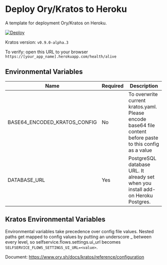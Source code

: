 # Deploy Ory/Kratos to Heroku
A template for deployment Ory/Kratos on Heroku.


[![Deploy](https://www.herokucdn.com/deploy/button.svg)](https://heroku.com/deploy)

Kratos version: `v0.9.0-alpha.3`

To verify: open this URL to your browser `https://[your_app_name].herokuapp.com/health/alive`

## Environmental Variables
| Name                         | Required | Description                                                                                                |
|------------------------------|----------|------------------------------------------------------------------------------------------------------------|
| BASE64_ENCODED_KRATOS_CONFIG | No       | To overwrite current kratos.yaml. Please encode base64 file content before paste to this config as a value |
| DATABASE_URL                 | Yes      | PostgreSQL database URL. It already set when you install add-on Heroku Postgres.                           |

## Kratos Environmental Variables

Environmental variables take precedence over config file values. Nested paths get mapped to config values by putting an underscore _ between every level, so selfservice.flows.settings.ui_url becomes `SELFSERVICE_FLOWS_SETTINGS_UI_URL=<value>`.

Document: https://www.ory.sh/docs/kratos/reference/configuration